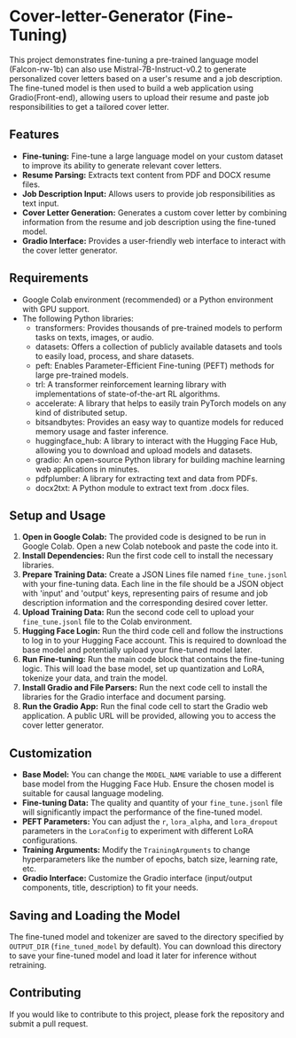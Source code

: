 # Cover-letter-Generator (Fine-Tuning)

This project demonstrates fine-tuning a pre-trained language model (Falcon-rw-1b) can also use Mistral-7B-Instruct-v0.2 to generate personalized cover letters based on a user's resume and a job description. The fine-tuned model is then used to build a web application using Gradio(Front-end), allowing users to upload their resume and paste job responsibilities to get a tailored cover letter.

## Features

*   **Fine-tuning:** Fine-tune a large language model on your custom dataset to improve its ability to generate relevant cover letters.
*   **Resume Parsing:** Extracts text content from PDF and DOCX resume files.
*   **Job Description Input:** Allows users to provide job responsibilities as text input.
*   **Cover Letter Generation:** Generates a custom cover letter by combining information from the resume and job description using the fine-tuned model.
*   **Gradio Interface:** Provides a user-friendly web interface to interact with the cover letter generator.

## Requirements

*   Google Colab environment (recommended) or a Python environment with GPU support.
*   The following Python libraries:
    * transformers: Provides thousands of pre-trained models to perform tasks on texts, images, or audio.
    * datasets: Offers a collection of publicly available datasets and tools to easily load, process, and share datasets.
    * peft: Enables Parameter-Efficient Fine-tuning (PEFT) methods for large pre-trained models.
    * trl: A transformer reinforcement learning library with implementations of state-of-the-art RL algorithms.
    * accelerate: A library that helps to easily train PyTorch models on any kind of distributed setup.
    * bitsandbytes: Provides an easy way to quantize models for reduced memory usage and faster inference.
    * huggingface_hub: A library to interact with the Hugging Face Hub, allowing you to download and upload models and datasets.
    * gradio: An open-source Python library for building machine learning web applications in minutes.
    * pdfplumber: A library for extracting text and data from PDFs.
    * docx2txt: A Python module to extract text from .docx files.

## Setup and Usage

1.  **Open in Google Colab:** The provided code is designed to be run in Google Colab. Open a new Colab notebook and paste the code into it.
2.  **Install Dependencies:** Run the first code cell to install the necessary libraries.
3.  **Prepare Training Data:** Create a JSON Lines file named `fine_tune.jsonl` with your fine-tuning data. Each line in the file should be a JSON object with 'input' and 'output' keys, representing pairs of resume and job description information and the corresponding desired cover letter.
4.  **Upload Training Data:** Run the second code cell to upload your `fine_tune.jsonl` file to the Colab environment.
5.  **Hugging Face Login:** Run the third code cell and follow the instructions to log in to your Hugging Face account. This is required to download the base model and potentially upload your fine-tuned model later.
6.  **Run Fine-tuning:** Run the main code block that contains the fine-tuning logic. This will load the base model, set up quantization and LoRA, tokenize your data, and train the model.
7.  **Install Gradio and File Parsers:** Run the next code cell to install the libraries for the Gradio interface and document parsing.
8.  **Run the Gradio App:** Run the final code cell to start the Gradio web application. A public URL will be provided, allowing you to access the cover letter generator.

## Customization

*   **Base Model:** You can change the `MODEL_NAME` variable to use a different base model from the Hugging Face Hub. Ensure the chosen model is suitable for causal language modeling.
*   **Fine-tuning Data:** The quality and quantity of your `fine_tune.jsonl` file will significantly impact the performance of the fine-tuned model.
*   **PEFT Parameters:** You can adjust the `r`, `lora_alpha`, and `lora_dropout` parameters in the `LoraConfig` to experiment with different LoRA configurations.
*   **Training Arguments:** Modify the `TrainingArguments` to change hyperparameters like the number of epochs, batch size, learning rate, etc.
*   **Gradio Interface:** Customize the Gradio interface (input/output components, title, description) to fit your needs.

## Saving and Loading the Model

The fine-tuned model and tokenizer are saved to the directory specified by `OUTPUT_DIR` (`fine_tuned_model` by default). You can download this directory to save your fine-tuned model and load it later for inference without retraining.

## Contributing

If you would like to contribute to this project, please fork the repository and submit a pull request.
